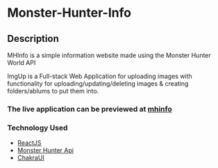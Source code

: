 # Monster-Hunter-Info

## **Description**

MHInfo is a simple information website made using the Monster Hunter World API

ImgUp is a Full-stack Web Application for uploading images with functionality for uploading/updating/deleting images & creating folders/ablums to put them into.

### The live application can be previewed at [mhinfo](https://spiffy-wisp-53b288.netlify.app/)

### Technology Used

- [ReactJS](https://reactjs.org/)
- [Monster Hunter Api](https://docs.mhw-db.com/?javascript#introduction)
- [ChakraUI](https://chakra-ui.com/)
